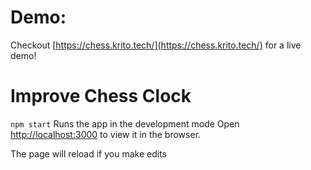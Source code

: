 
# Demo:
Checkout [https://chess.krito.tech/](https://chess.krito.tech/) for a live demo!

# Improve Chess Clock
`npm start`
Runs the app in the development mode
Open [http://localhost:3000](http://localhost:3000) to view it in the browser.

The page will reload if you make edits
